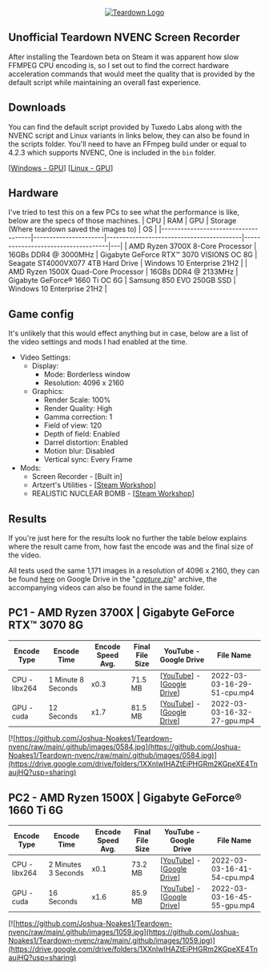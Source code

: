 <p align="center">
<a href="https://teardowngame.com/" target="_blank">
<img src="https://teardowngame.com/logo.png" alt="Teardown Logo">
</a>
</p>

## Unofficial Teardown NVENC Screen Recorder

After installing the Teardown beta on Steam it was apparent how slow FFMPEG CPU encoding is, so I set out to find the correct hardware acceleration commands that would meet the quality that is provided by the default script while maintaining an overall fast experience.

## Downloads

You can find the default script provided by Tuxedo Labs along with the NVENC script and Linux variants in links below, they can also be found in the scripts folder.
You'll need to have an FFmpeg build under or equal to 4.2.3 which supports NVENC, One is included in the `bin` folder.

[[Windows - GPU](https://github.com/Joshua-Noakes1/Teardown-nvenc/blob/main/scripts/makemovie.gpu.bat)] [[Linux - GPU](https://github.com/Joshua-Noakes1/Teardown-nvenc/blob/main/scripts/makemovie.gpu.sh)]

## Hardware

I've tried to test this on a few PCs to see what the performance is like, below are the specs of those machines.
| CPU | RAM | GPU | Storage (Where teardown saved the images to) | OS |
|-------------------------------------|----------------------|------------------------------------------|------------------------------------|---|
| AMD Ryzen 3700X 8-Core Processor | 16GBs DDR4 @ 3000MHz | Gigabyte GeForce RTX™ 3070 VISIONS OC 8G | Seagate ST4000VX077 4TB Hard Drive | Windows 10 Enterprise 21H2 |
| AMD Ryzen 1500X Quad-Core Processor | 16GBs DDR4 @ 2133MHz | Gigabyte GeForce® 1660 Ti OC 6G | Samsung 850 EVO 250GB SSD | Windows 10 Enterprise 21H2 |

## Game config

It's unlikely that this would effect anything but in case, below are a list of the video settings and mods I had enabled at the time.

- Video Settings:
  - Display:
    - Mode: Borderless window
    - Resolution: 4096 x 2160
  - Graphics:
    - Render Scale: 100%
    - Render Quality: High
    - Gamma correction: 1
    - Field of view: 120
    - Depth of field: Enabled
    - Darrel distortion: Enabled
    - Motion blur: Disabled
    - Vertical sync: Every Frame
- Mods:
  - Screen Recorder - [Built in]
  - Artzert's Utilities - [[Steam Workshop](https://steamcommunity.com/sharedfiles/filedetails/?id=2699175590)]
  - REALISTIC NUCLEAR BOMB - [[Steam Workshop](https://steamcommunity.com/sharedfiles/filedetails/?id=2760943967)]

## Results

If you're just here for the results look no further the table below explains where the result came from, how fast the encode was and the final size of the video.

All tests used the same 1,171 images in a resolution of 4096 x 2160, they can be found [here](https://drive.google.com/drive/folders/1XXnlwIHAZtEiPHGRm2KGpeXE4TnaujHQ?usp=sharing) on Google Drive in the "[_capture.zip_](https://drive.google.com/file/d/12zOgIjnrMKXSaQHkm2yi_wz5wPzsnlfk/view?usp=sharing)" archive, the accompanying videos can also be found in the same folder.

## PC1 - AMD Ryzen 3700X | Gigabyte GeForce RTX™ 3070 8G

| Encode Type   | Encode Time        | Encode Speed Avg. | Final File Size | YouTube - Google Drive                                                                                                                           | File Name                   |
| ------------- | ------------------ | ----------------- | --------------- | ------------------------------------------------------------------------------------------------------------------------------------------------ | --------------------------- |
| CPU - libx264 | 1 Minute 8 Seconds | x0.3              | 71.5 MB         | [[YouTube](https://youtu.be/rNQ4hjx6MDM)] - [[Google Drive](https://drive.google.com/file/d/1q3vK1EDDXBS0-yS53FFV2x1ccVt0ZQMj/view?usp=sharing)] | 2022-03-03-16-29-51-cpu.mp4 |
| GPU - cuda    | 12 Seconds         | x1.7              | 81.5 MB         | [[YouTube](https://youtu.be/0ya-mGVRspw)] - [[Google Drive](https://drive.google.com/file/d/1boa75SQlgZpo9Sd5TcfZAfcRoKIdCyC0/view?usp=sharing)] | 2022-03-03-16-32-27-gpu.mp4 |

[![https://github.com/Joshua-Noakes1/Teardown-nvenc/raw/main/.github/images/0584.jpg](https://github.com/Joshua-Noakes1/Teardown-nvenc/raw/main/.github/images/0584.jpg)](https://drive.google.com/drive/folders/1XXnlwIHAZtEiPHGRm2KGpeXE4TnaujHQ?usp=sharing)

## PC2 - AMD Ryzen 1500X | Gigabyte GeForce® 1660 Ti 6G

| Encode Type   | Encode Time         | Encode Speed Avg. | Final File Size | YouTube - Google Drive                                                                                                                           | File Name                   |
| ------------- | ------------------- | ----------------- | --------------- | ------------------------------------------------------------------------------------------------------------------------------------------------ | --------------------------- |
| CPU - libx264 | 2 Minutes 3 Seconds | x0.1              | 73.2 MB         | [[YouTube](https://youtu.be/wBNEmATOvTk)] - [[Google Drive](https://drive.google.com/file/d/1H-wC0LKWJS6se0VJfO93POBirejsWqbg/view?usp=sharing)] | 2022-03-03-16-41-54-cpu.mp4 |
| GPU - cuda    | 16 Seconds          | x1.6              | 85.9 MB         | [[YouTube](https://youtu.be/hyv076qcGPw)] - [[Google Drive](https://drive.google.com/file/d/1-I2Z5avWn0U919AbRsWMDErpqMGcfexM/view?usp=sharing)] | 2022-03-03-16-45-55-gpu.mp4 |

[![https://github.com/Joshua-Noakes1/Teardown-nvenc/raw/main/.github/images/1059.jpg](https://github.com/Joshua-Noakes1/Teardown-nvenc/raw/main/.github/images/1059.jpg)](https://drive.google.com/drive/folders/1XXnlwIHAZtEiPHGRm2KGpeXE4TnaujHQ?usp=sharing)
